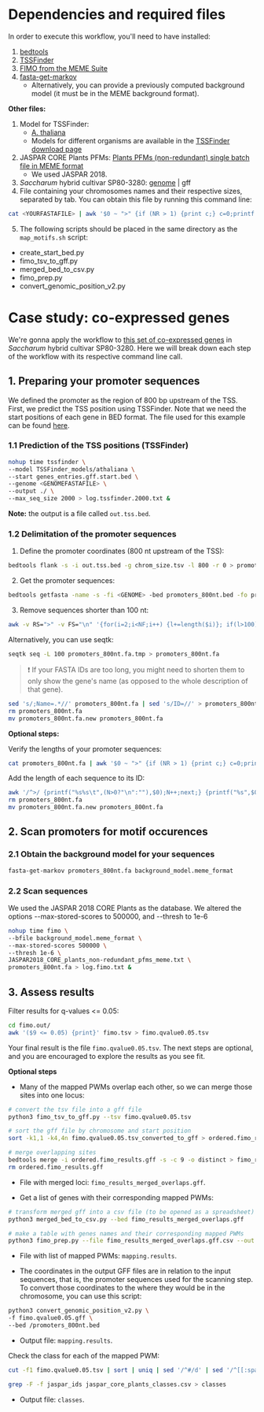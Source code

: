 # Dependencies and required files
In order to execute this workflow, you'll need to have installed:
1. [bedtools](https://github.com/arq5x/bedtools2)
2. [TSSFinder](https://github.com/tssfinder/tssfinder.github.io)
3. [FIMO from the MEME Suite](http://meme-suite.org/doc/fimo.html)
4. [fasta-get-markov](http://meme-suite.org/doc/fasta-get-markov.html)
   * Alternatively, you can provide a previously computed background model (it must be in the MEME background format).

**Other files:**
1. Model for TSSFinder:
   * [A. thaliana](resources/TSSFinder_models/athaliana)
   * Models for different organisms are available in the [TSSFinder download page](https://tssfinder.github.io/download.html)
2. JASPAR CORE Plants PFMs: [Plants PFMs (non-redundant) single batch file in MEME format](http://jaspar.genereg.net/download/CORE/JASPAR2020_CORE_plants_non-redundant_pfms_meme.txt)
   * We used JASPAR 2018.
3. *Saccharum* hybrid cultivar SP80-3280: [genome](https://www.ncbi.nlm.nih.gov/nuccore/QPEU01000000) | gff
4. File containing your chromosomes names and their respective sizes, separated by tab. You can obtain this file by running this command line:
```bash
cat <YOURFASTAFILE> | awk '$0 ~ ">" {if (NR > 1) {print c;} c=0;printf substr($0,2,100) "\t"; } $0 !~ ">" {c+=length($0);} END { print c; }' > chrom_size.tsv
```
5. The following scripts should be placed in the same directory as the `map_motifs.sh` script:
  * create_start_bed.py
  * fimo_tsv_to_gff.py
  * merged_bed_to_csv.py
  * fimo_prep.py
  * convert_genomic_position_v2.py

# Case study: co-expressed genes
We're gonna apply the workflow to [this set of co-expressed genes](test_sample_files/test_sample_list.txt) in *Saccharum* hybrid cultivar SP80-3280. Here we will break down each step of the workflow with its respective command line call. 

## 1. Preparing your promoter sequences
We defined the promoter as the region of 800 bp upstream of the TSS. First, we predict the TSS position using TSSFinder. Note that we need the start positions of each gene in BED format. The file used for this example can be found [here](test_sample_files/genes_entries.gff.start.bed).

### 1.1 Prediction of the TSS positions (TSSFinder)
```bash
nohup time tssfinder \
--model TSSFinder_models/athaliana \
--start genes_entries.gff.start.bed \
--genome <GENOMEFASTAFILE> \
--output ./ \
--max_seq_size 2000 > log.tssfinder.2000.txt &
```
**Note:** the output is a file called `out.tss.bed`.

### 1.2 Delimitation of the promoter sequences
1. Define the promoter coordinates (800 nt upstream of the TSS):
```bash
bedtools flank -s -i out.tss.bed -g chrom_size.tsv -l 800 -r 0 > promoters_800nt.bed
```
2. Get the promoter sequences:
```bash
bedtools getfasta -name -s -fi <GENOME> -bed promoters_800nt.bed -fo promoters_800nt.fa.tmp
```
3. Remove sequences shorter than 100 nt:
```bash
awk -v RS=">" -v FS="\n" '{for(i=2;i<NF;i++) {l+=length($i)}; if(l>100) printf ">%s", $0}' promoters_800nt.fa.tmp > promoters_800nt.fa
```
Alternatively, you can use seqtk:
```bash
seqtk seq -L 100 promoters_800nt.fa.tmp > promoters_800nt.fa
```

> :heavy_exclamation_mark: If your FASTA IDs are too long, you might need to shorten them to only show the gene's name (as opposed to the whole description of that gene).
```bash
sed 's/;Name=.*//' promoters_800nt.fa | sed 's/ID=//' > promoters_800nt.fa.new
rm promoters_800nt.fa
mv promoters_800nt.fa.new promoters_800nt.fa
```

**Optional steps:**

Verify the lengths of your promoter sequences:
```bash
cat promoters_800nt.fa | awk '$0 ~ ">" {if (NR > 1) {print c;} c=0;printf substr($0,2,100) "\t"; } $0 !~ ">" {c+=length($0);} END { print c; }' > promoters_length
```

Add the length of each sequence to its ID:
```bash
awk '/^>/ {printf("%s%s\t",(N>0?"\n":""),$0);N++;next;} {printf("%s",$0);} END {printf("\n");}' promoters_800nt.fa | awk -F '\t' '{printf("%s_%d\n%s\n",$1,length($2),$2);}' > promoters_800nt.fa.new
rm promoters_800nt.fa
mv promoters_800nt.fa.new promoters_800nt.fa
```

## 2. Scan promoters for motif occurences
### 2.1 Obtain the background model for your sequences
```bash
fasta-get-markov promoters_800nt.fa background_model.meme_format
```

### 2.2 Scan sequences
We used the JASPAR 2018 CORE Plants as the database. We altered the options --max-stored-scores to 500000, and --thresh to 1e-6
```bash
nohup time fimo \
--bfile background_model.meme_format \
--max-stored-scores 500000 \
--thresh 1e-6 \
JASPAR2018_CORE_plants_non-redundant_pfms_meme.txt \
promoters_800nt.fa > log.fimo.txt &
```

## 3. Assess results
Filter results for q-values <= 0.05:
```bash
cd fimo.out/
awk '($9 <= 0.05) {print}' fimo.tsv > fimo.qvalue0.05.tsv
```
Your final result is the file `fimo.qvalue0.05.tsv`. The next steps are optional, and you are encouraged to explore the results as you see fit.

**Optional steps**
* Many of the mapped PWMs overlap each other, so we can merge those sites into one locus:
```bash
# convert the tsv file into a gff file
python3 fimo_tsv_to_gff.py --tsv fimo.qvalue0.05.tsv

# sort the gff file by chromosome and start position
sort -k1,1 -k4,4n fimo.qvalue0.05.tsv_converted_to_gff > ordered.fimo_results.gff

# merge overlapping sites
bedtools merge -i ordered.fimo_results.gff -s -c 9 -o distinct > fimo_results_merged_overlaps.gff
rm ordered.fimo_results.gff
```
  * File with merged loci: `fimo_results_merged_overlaps.gff`.

* Get a list of genes with their corresponding mapped PWMs:
```bash
# transform merged gff into a csv file (to be opened as a spreadsheet)
python3 merged_bed_to_csv.py --bed fimo_results_merged_overlaps.gff

# make a table with genes names and their corresponding mapped PWMs
python3 fimo_prep.py --file fimo_results_merged_overlaps.gff.csv --out mapping.results --alt T
```
  * File with list of mapped PWMs: `mapping.results`.

* The coordinates in the output GFF files are in relation to the input sequences, that is, the promoter sequences used for the scanning step. To convert those coordinates to the where they would be in the chromosome, you can use this script:
```bash
python3 convert_genomic_position_v2.py \
-f fimo.qvalue0.05.gff \
--bed /promoters_800nt.bed
```
  * Output file: `mapping.results`.

Check the class for each of the mapped PWM:
```bash
cut -f1 fimo.qvalue0.05.tsv | sort | uniq | sed '/^#/d' | sed '/^[[:space:]]*$/d' > jaspar_ids

grep -F -f jaspar_ids jaspar_core_plants_classes.csv > classes
```
  * Output file: `classes`.
